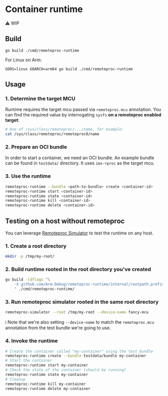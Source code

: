 # Container runtime

⚠️ WIP

## Build

```shell
go build ./cmd/remoteproc-runtime
```

For Linux on Arm:

```shell
GOOS=linux GOARCH=arm64 go build ./cmd/remoteproc-runtime
```

## Usage

### 1. Determine the target MCU

Runtime requires the target mcu passed via `remoteproc.mcu` annotation. You can find the required value by interrogating `sysfs` **on a remoteproc enabled target**:

```sh
# One of /sys/class/remoteproc/.../name, for example:
cat /sys/class/remoteproc/remoteproc0/name
```

### 2. Prepare an OCI bundle

In order to start a container, we need an OCI bundle. An example bundle can be found in `testdata/` directory. It uses `imx-rproc` as the target mcu.


### 3. Use the runtime

```bash
remoteproc-runtime --bundle <path-to-bundle> create <container-id>
remoteproc-runtime start <container-id>
remoteproc-runtime state <container-id>
remoteproc-runtime kill <container-id>
remoteproc-runtime delete <container-id>
```

## Testing on a host without remoteproc

You can leverage [Remoteproc Simulator](https://github.com/Arm-Debug/remoteproc-simulator) to test the runtime on any host.

### 1. Create a root directory

```bash
mkdir -p /tmp/my-root/
```

### 2. Build runtime rooted in the root directory you've created

```bash
go build -ldflags "\
    -X github.com/Arm-Debug/remoteproc-runtime/internal/rootpath.prefix=/tmp/my-root \
    " ./cmd/remoteproc-runtime/
```

### 3. Run remoteproc simulator rooted in the same root directory

```bash
remoteproc-simulator --root /tmp/my-root --device-name fancy-mcu
```

ℹ️ Note that we're also setting `--device-name` to match the `remoteproc.mcu` annotation from the test bundle we're going to use.

### 4. Invoke the runtime

```bash
# Create the container called "my-container" using the test bundle
remoteproc-runtime create --bundle testdata/bundle my-container
# Start the container
remoteproc-runtime start my-container
# Check the state of the container (should be running)
remoteproc-runtime state my-container
# Cleanup
remoteproc-runtime kill my-container
remoteproc-runtime delete my-container
```
